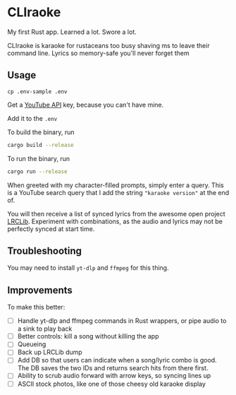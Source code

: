 # CLIraoke

My first Rust app. Learned a lot. Swore a lot.

CLIraoke is karaoke for rustaceans too busy shaving ms to leave their command line. Lyrics so memory-safe you'll never forget them

## Usage

`cp .env-sample .env`

Get a [YouTube API](https://developers.google.com/youtube/v3/getting-started) key, because you can't have mine.

Add it to the `.env`

To build the binary, run 
```bash
cargo build --release
```

To run the binary, run
```bash
cargo run --release
```

When greeted with my character-filled prompts, simply enter a query. This is a YouTube search query that I add the string `"karaoke version"` at the end of.

You will then receive a list of synced lyrics from the awesome open project [LRCLib](https://lrclib.net/). Experiment with combinations, as the audio and lyrics may not be perfectly synced at start time.

## Troubleshooting

You may need to install `yt-dlp` and `ffmpeg` for this thing.

## Improvements

To make this better:

- [ ] Handle yt-dlp and ffmpeg commands in Rust wrappers, or pipe audio to a sink to play back
- [ ] Better controls: kill a song without killing the app
- [ ] Queueing
- [ ] Back up LRCLib dump
- [ ] Add DB so that users can indicate when a song/lyric combo is good. The DB saves the two IDs and returns search hits from there first.
- [ ] Ability to scrub audio forward with arrow keys, so syncing lines up
- [ ] ASCII stock photos, like one of those cheesy old karaoke display